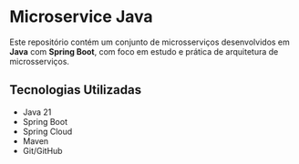 # Microservice Java

Este repositório contém um conjunto de microsserviços desenvolvidos em **Java** com **Spring Boot**, com foco em estudo e prática de arquitetura de microsserviços.

## Tecnologias Utilizadas

- Java 21  
- Spring Boot  
- Spring Cloud  
- Maven  
- Git/GitHub
